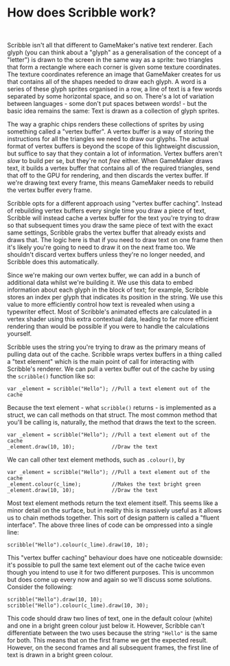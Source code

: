 # How does Scribble work?

&nbsp;

Scribble isn't all that different to GameMaker's native text renderer. Each glyph (you can think about a "glyph" as a generalisation of the concept of a "letter") is drawn to the screen in the same way as a sprite: two triangles that form a rectangle where each corner is given some texture coordinates. The texture coordinates reference an image that GameMaker creates for us that contains all of the shapes needed to draw each glyph. A word is a series of these glyph sprites organised in a row, a line of text is a few words separated by some horizontal space, and so on. There's a lot of variation between languages - some don't put spaces between words! - but the basic idea remains the same: Text is drawn as a collection of glyph sprites.

The way a graphic chips renders these collections of sprites by using something called a "vertex buffer". A vertex buffer is a way of storing the instructions for all the triangles we need to draw our glyphs. The actual format of vertex buffers is beyond the scope of this lightweight discussion, but suffice to say that they contain a lot of information. Vertex buffers aren't *slow* to build per se, but they're not *free* either. When GameMaker draws text, it builds a vertex buffer that contains all of the required triangles, send that off to the GPU for rendering, and then discards the vertex buffer. If we're drawing text every frame, this means GameMaker needs to rebuild the vertex buffer every frame.

Scribble opts for a different approach using "vertex buffer caching". Instead of rebuilding vertex buffers every single time you draw a piece of text, Scribble will instead cache a vertex buffer for the text you're trying to draw so that subsequent times you draw the same piece of text with the exact same settings, Scribble grabs the vertex buffer that already exists and draws that. The logic here is that if you need to draw text on one frame then it's likely you're going to need to draw it on the next frame too. We shouldn't discard vertex buffers unless they're no longer needed, and Scribble does this automatically.

Since we're making our own vertex buffer, we can add in a bunch of additional data whilst we're building it. We use this data to embed information about each glyph in the block of text; for example, Scribble stores an index per glyph that indicates its position in the string. We use this value to more efficiently control how text is revealed when using a typewriter effect. Most of Scribble's animated effects are calculated in a vertex shader using this extra contextual data, leading to far more efficient rendering than would be possible if you were to handle the calculations yourself.

Scribble uses the string you're trying to draw as the primary means of pulling data out of the cache. Scribble wraps vertex buffers in a thing called a "text element" which is the main point of call for interacting with Scribble's renderer. We can pull a vertex buffer out of the cache by using the `scribble()` function like so:

```gml
var _element = scribble("Hello"); //Pull a text element out of the cache
```

Because the text element - what `scribble()` returns - is implemented as a struct, we can call methods on that struct. The most common method that you'll be calling is, naturally, the method that draws the text to the screen.

```gml
var _element = scribble("Hello"); //Pull a text element out of the cache
_element.draw(10, 10);            //Draw the text
```

We can call other text element methods, such as `.colour()`, by

```gml
var _element = scribble("Hello"); //Pull a text element out of the cache
_element.colour(c_lime);          //Makes the text bright green
_element.draw(10, 10);            //Draw the text
```

Most text element methods return the text element itself. This seems like a minor detail on the surface, but in reality this is massively useful as it allows us to chain methods together. This sort of design pattern is called a "fluent interface". The above three lines of code can be ompressed into a single line:

```gml
scribble("Hello").colour(c_lime).draw(10, 10);
```

This "vertex buffer caching" behaviour does have one noticeable downside: it's possible to pull the same text element out of the cache twice even though you intend to use it for two different purposes. This is uncommon but does come up every now and again so we'll discuss some solutions. Consider the following:

```gml
scribble("Hello").draw(10, 10);
scribble("Hello").colour(c_lime).draw(10, 30);
```

This code should draw two lines of text, one in the default colour (white) and one in a bright green colour just below it. However, Scribble can't differentiate between the two uses because the string `"Hello"` is the same for both. This means that on the first frame we get the expected result. However, on the second frames and all subsequent frames, the first line of text is drawn in a bright green colour.
